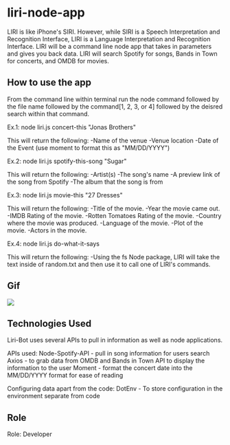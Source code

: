 # liri-node-app

<!-- Clearly state the problem the app is trying to solve (i.e. what is it doing and why) -->
LIRI is like iPhone's SIRI. However, while SIRI is a Speech Interpretation and Recognition Interface, LIRI is a Language Interpretation and Recognition Interface. LIRI will be a command line node app that takes in parameters and gives you back data. LIRI will search Spotify for songs, Bands in Town for concerts, and OMDB for movies.


<!-- Give start-to-finish instructions on how to run the app -->
## How to use the app
From the command line within terminal run the node command followed by the file name followed by the command[1, 2, 3, or 4] followed by the deisred search within that command. 

Ex.1: node liri.js concert-this "Jonas Brothers"

This will return the following:
-Name of the venue
-Venue location
-Date of the Event (use moment to format this as "MM/DD/YYYY")

Ex.2: node liri.js spotify-this-song "Sugar"

This will return the following:
-Artist(s)
-The song's name
-A preview link of the song from Spotify
-The album that the song is from

Ex.3: node liri.js movie-this "27 Dresses"

This will return the following:
-Title of the movie.
-Year the movie came out.
-IMDB Rating of the movie.
-Rotten Tomatoes Rating of the movie.
-Country where the movie was produced.
-Language of the movie.
-Plot of the movie.
-Actors in the movie.

Ex.4: node liri.js do-what-it-says

This will return the following:
-Using the fs Node package, LIRI will take the text inside of random.txt and then use it to call one of LIRI's commands.


<!-- Include screenshots, gifs or videos of the app functioning -->
## Gif
![](https://media.giphy.com/media/kGEHDRXwbRuClrBDyq/giphy.gif)

<!-- Clearly list the technologies used in the app -->
## Technologies Used
Liri-Bot uses several APIs to pull in information as well as node applications.

APIs used:
Node-Spotify-API - pull in song information for users search
Axios - to grab data from OMDB and Bands in Town API to display the information to the user
Moment - format the concert date into the MM/DD/YYYY format for ease of reading

Configuring data apart from the code: 
DotEnv - To store configuration in the environment separate from code 



<!-- State your role in the app development -->
## Role
Role: Developer
